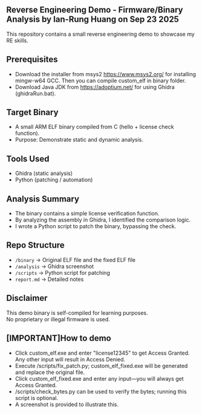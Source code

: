 ## Reverse Engineering Demo - Firmware/Binary Analysis by Ian-Rung Huang on Sep 23 2025
This repository contains a small reverse engineering demo to showcase my RE skills.

## Prerequisites
- Download the installer from msys2 https://www.msys2.org/ for installing mingw-w64 GCC. Then you can compile custom_elf in binary folder.
- Download Java JDK from https://adoptium.net/ for using Ghidra (ghidraRun.bat).

## Target Binary
- A small ARM ELF binary compiled from C (hello + license check function).
- Purpose: Demonstrate static and dynamic analysis.

## Tools Used
- Ghidra (static analysis)
- Python (patching / automation)

## Analysis Summary
- The binary contains a simple license verification function.
- By analyzing the assembly in Ghidra, I identified the comparison logic.
- I wrote a Python script to patch the binary, bypassing the check.

## Repo Structure
- `/binary` → Original ELF file and the fixed ELF file
- `/analysis` → Ghidra screenshot
- `/scripts` → Python script for patching
- `report.md` → Detailed notes

## Disclaimer
This demo binary is self-compiled for learning purposes.  
No proprietary or illegal firmware is used.

## [IMPORTANT]How to demo
- Click custom_elf.exe and enter "license12345" to get Access Granted. Any other input will result in Access Denied.
- Execute /scripts/fix_patch.py; custom_elf_fixed.exe will be generated and replace the original file.
- Click custom_elf_fixed.exe and enter any input—you will always get Access Granted.
- /scripts/check_bytes.py can be used to verify the bytes; running this script is optional.
- A screenshot is provided to illustrate this.